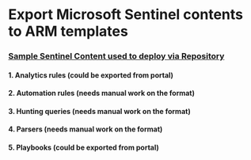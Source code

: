 # Export Microsoft Sentinel contents to ARM templates
### [Sample Sentinel Content used to deploy via Repository](https://github.com/SentinelCICD/RepositoriesSampleContent)
#### 1. Analytics rules (could be exported from portal)
#### 2. Automation rules (needs manual work on the format)
#### 3. Hunting queries (needs manual work on the format)
#### 4. Parsers (needs manual work on the format)
#### 5. Playbooks (could be exported from portal)
